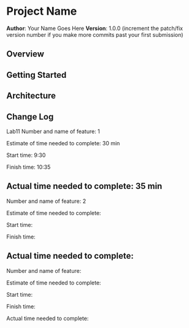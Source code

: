 # Project Name

**Author**: Your Name Goes Here
**Version**: 1.0.0 (increment the patch/fix version number if you make more commits past your first submission)

## Overview
<!-- Provide a high level overview of what this application is and why you are building it, beyond the fact that it's an assignment for a Code Fellows 301 class. (i.e. What's your problem domain?) -->

## Getting Started
<!-- What are the steps that a user must take in order to build this app on their own machine and get it running? -->

## Architecture
<!-- Provide a detailed description of the application design. What technologies (languages, libraries, etc) you're using, and any other relevant design information. -->

## Change Log
<!-- Use this area to document the iterative changes made to your application as each feature is successfully implemented. Use time stamps. Here's an examples:

01-01-2001 4:59pm - Application now has a fully-functional express server, with GET and POST routes for the book resource.

## Credits and Collaborations
<!-- Give credit (and a link) to other people or resources that helped you build this application. -->


Lab11
Number and name of feature: 1

Estimate of time needed to complete: 30 min

Start time: 9:30

Finish time: 10:35

Actual time needed to complete: 35 min
-----------------------------------
Number and name of feature: 2

Estimate of time needed to complete: 

Start time: 

Finish time: 

Actual time needed to complete: 
-----------------------------------
Number and name of feature:

Estimate of time needed to complete: 

Start time: 

Finish time: 

Actual time needed to complete: 